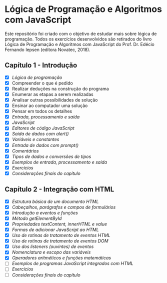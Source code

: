 # Lógica de Programação e Algoritmos com JavaScript

Este repositório foi criado com o objetivo de estudar mais sobre lógica de programação. Todos os exercícios desenvolvidos são retirados do livro Lógica de Programação e Algoritmos com JavaScript do Prof. Dr. Edécio Fernando Iepsen (editora Novatec, 2018). 

## Capítulo 1 - Introdução
- [x] *Lógica de programação*
- [x] Compreender o que é pedido
- [x] Realizar deduções na construção do programa 
- [x] Enumerar as etapas a serem realizadas
- [x] Analisar outras possibilidades de solução
- [x] Ensinar ao computador uma solução
- [x] Pensar em todos os detalhes
- [x] *Entrada, processamento e saída*
- [x] *JavaScript*
- [x] *Editores de código JavaScript*
- [x] *Saída de dados com alert()*
- [x] *Variáveis e constantes*
- [x] *Entrada de dados com prompt()*
- [x] *Comentários*
- [x] *Tipos de dados e conversões de tipos*
- [x] *Exemplos de entrada, processamento e saída*
- [x] *Exercícios*
- [x] *Considerações finais do capítulo*

## Capítulo 2 - Integração com HTML
- [x] *Estrutura básica de um documento HTML*
- [x] *Cabeçalhos, parágrafos e campos de formulários*
- [x] *Introdução a eventos e funções*
- [x] *Método getElementById*
- [x] *Propriedades textContent, innerHTML e value*
- [x] *Formas de adicionar JavaScript ao HTML*
- [x] *Uso de rotinas de tratamento de eventos HTML*
- [x] *Uso de rotinas de tratamento de eventos DOM*
- [x] *Uso dos listeners (ouvintes) de eventos*
- [x] *Nomenclatura e escopo das variáveis*
- [x] *Operadores aritméticos e funções matemáticas*
- [ ] *Exemplos de programas JavaScript integrados com HTML*
- [ ] *Exercícios*
- [ ] *Considerações finais do capítulo*
